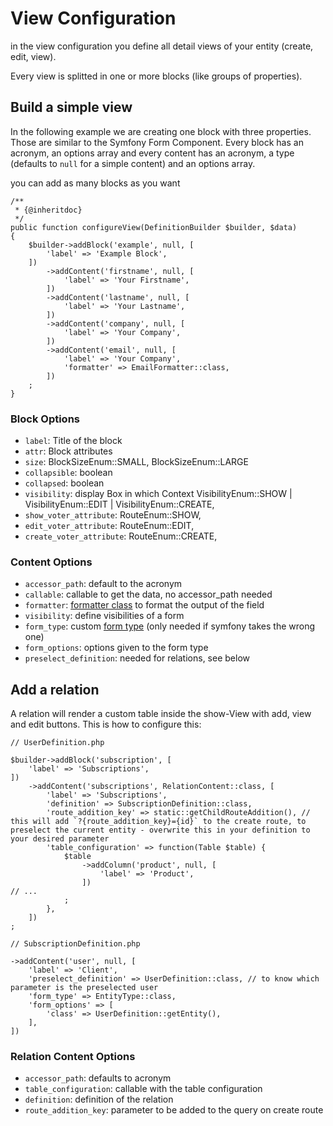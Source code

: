 # View Configuration

in the view configuration you define all detail views of your entity (create, edit, view). 

Every view is splitted in one or more blocks (like groups of properties).

## Build a simple view

In the following example we are creating one block with three properties. Those are similar to the Symfony Form Component. Every block has an acronym, an options array and every content has an acronym, a type (defaults to `null` for a simple content) and an options array.

you can add as many blocks as you want

```
/**
 * {@inheritdoc}
 */
public function configureView(DefinitionBuilder $builder, $data)
{
    $builder->addBlock('example', null, [
        'label' => 'Example Block',
    ])
        ->addContent('firstname', null, [
            'label' => 'Your Firstname',
        ])
        ->addContent('lastname', null, [
            'label' => 'Your Lastname',
        ])
        ->addContent('company', null, [
            'label' => 'Your Company',
        ])
        ->addContent('email', null, [
            'label' => 'Your Company',
            'formatter' => EmailFormatter::class,
        ])
    ;
}
```

### Block Options

- `label`: Title of the block
- `attr`: Block attributes
- `size`: BlockSizeEnum::SMALL, BlockSizeEnum::LARGE
- `collapsible`: boolean
- `collapsed`: boolean
- `visibility`: display Box in which Context VisibilityEnum::SHOW | VisibilityEnum::EDIT | VisibilityEnum::CREATE,
- `show_voter_attribute`:  RouteEnum::SHOW,
- `edit_voter_attribute`: RouteEnum::EDIT,
- `create_voter_attribute`: RouteEnum::CREATE,


### Content Options

 - `accessor_path`: default to the acronym
 - `callable`: callable to get the data, no accessor_path needed
 - `formatter`: [formatter class](formatter.md) to format the output of the field
 - `visibility`: define visibilities of a form
 - `form_type`: custom [form type](https://symfony.com/doc/current/reference/forms/types.html) (only needed if symfony takes the wrong one)
 - `form_options`: options given to the form type
 - `preselect_definition`: needed for relations, see below



## Add a relation
 
A relation will render a custom table inside the show-View with add, view and edit buttons. This is how to configure this:

```
// UserDefinition.php

$builder->addBlock('subscription', [
    'label' => 'Subscriptions',
])
    ->addContent('subscriptions', RelationContent::class, [
        'label' => 'Subscriptions',
        'definition' => SubscriptionDefinition::class,
        'route_addition_key' => static::getChildRouteAddition(), // this will add `?{route_addition_key}={id}` to the create route, to preselect the current entity - overwrite this in your definition to your desired parameter
        'table_configuration' => function(Table $table) {
            $table
                ->addColumn('product', null, [
                    'label' => 'Product',
                ])
// ...
            ;
        },
    ])
;
```

```
// SubscriptionDefinition.php

->addContent('user', null, [
    'label' => 'Client',
    'preselect_definition' => UserDefinition::class, // to know which parameter is the preselected user
    'form_type' => EntityType::class,
    'form_options' => [
        'class' => UserDefinition::getEntity(),
    ],
])
```
 
### Relation Content Options

- `accessor_path`: defaults to acronym
- `table_configuration`: callable with the table configuration
- `definition`: definition of the relation
- `route_addition_key`: parameter to be added to the query on create route

